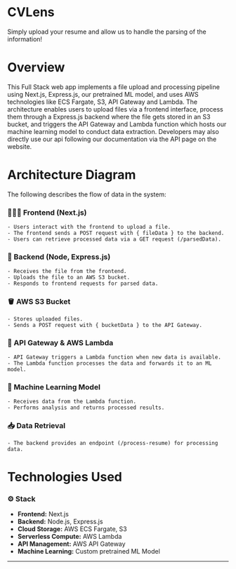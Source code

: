 # CVLens

Simply upload your resume and allow us to handle the parsing of the information!

# Overview
This Full Stack web app implements a file upload and processing pipeline using Next.js, Express.js, our pretrained ML model, and uses AWS technologies like ECS Fargate, S3, API Gateway and Lambda. The architecture enables users to upload files via a frontend interface, process them through a Express.js backend where the file gets stored in an S3 bucket, and triggers the API Gateway and Lambda function which hosts our  machine learning model to conduct data extraction. Developers may also directly use our api following our documentation via the API page on the website.

# Architecture Diagram
The following describes the flow of data in the system:

### 🧑🏽‍💻 Frontend (Next.js)
    - Users interact with the frontend to upload a file.
    - The frontend sends a POST request with { fileData } to the backend.
    - Users can retrieve processed data via a GET request (/parsedData).


### 🎒 Backend (Node, Express.js)
    - Receives the file from the frontend.
    - Uploads the file to an AWS S3 bucket.
    - Responds to frontend requests for parsed data.


### 🪣 AWS S3 Bucket
    - Stores uploaded files.
    - Sends a POST request with { bucketData } to the API Gateway.


### 🔗 API Gateway & AWS Lambda
    - API Gateway triggers a Lambda function when new data is available.
    - The Lambda function processes the data and forwards it to an ML model.


### 🤖 Machine Learning Model
    - Receives data from the Lambda function.
    - Performs analysis and returns processed results.


### 📥 Data Retrieval
    - The backend provides an endpoint (/process-resume) for processing data.


# Technologies Used
### ⚙️ Stack
- **Frontend:** Next.js
- **Backend:** Node.js, Express.js
- **Cloud Storage:** AWS ECS Fargate, S3
- **Serverless Compute:** AWS Lambda
- **API Management:** AWS API Gateway
- **Machine Learning:** Custom pretrained ML Model
---

